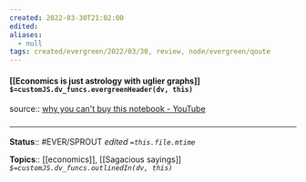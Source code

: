 ```yaml
---
created: 2022-03-30T21:02:00 
edited: 
aliases:
  - null
tags: created/evergreen/2022/03/30, review, node/evergreen/qoute
---
```


#### [[Economics is just astrology with uglier graphs]] `$=customJS.dv_funcs.evergreenHeader(dv, this)`

source:: [why you can't buy this notebook - YouTube](https://www.youtube.com/watch?v=vTKPA7avpbM)

### <hr class="footnote"/>

**Status**:: #EVER/SPROUT
*edited `=this.file.mtime`*

**Topics**:: [[economics]], [[Sagacious sayings]]
*`$=customJS.dv_funcs.outlinedIn(dv, this)`*
